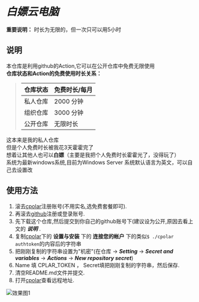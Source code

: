 # *白嫖云电脑*
**重要说明：** 时长为无限的，但一次只可以用5小时
## 说明
本仓库是利用github的Action,它可以在公开仓库中免费无限使用   
**仓库状态和Action的免费使用时长关系：**
> | 仓库状态 | 免费时长/每月 |
> | -------  | ------------- |
> | 私人仓库  |    2000 分钟  |
> | 组织仓库  |   3000 分钟   |
> | 公开仓库  |    无限时长   |  
这本来是我的私人仓库  
但是个人免费时长被我花3天霍霍完了  
想着让其他人也可以**白嫖**（主要是我把个人免费时长霍霍光了，没得玩了）  
系统为最新windows系统,目前为Windows Server
系统默认语言为英文，可以自己去设置改
## 使用方法
1. 滚去[cpolar](https://dashboard.cpolar.com/)注册账号(不用实名,选免费套餐即可).
2. 再滚去[github](https://github.com/)注册或登录账号.
3. 先下载这个仓库,然后提交到你自己的github账号下(建议设为公开,原因去看上文的 ***说明*** .
4. 复制[cpolar](https://dashboard.cpolar.com/get-started)下的 **设置与安装** 下的 **连接您的帐户** 下的类似``` $ ./cpolar authtoken ```的内容后的字符串
5. 把刚刚复制的字符串设置为"机密"(在仓库 -> ***Setting*** -> ***Secret and variables*** -> ***Actions*** -> ***New repository secret***)
6. Name 填 CPLAR_TOKEN ， Secret填把刚刚复制的字符串，然后保存.
7. 清空README.md文件并提交.
8. 打开[cpolar](https://dashboard.cpolar.com/status)查看远程地址.

![效果图1](images/1.png)
